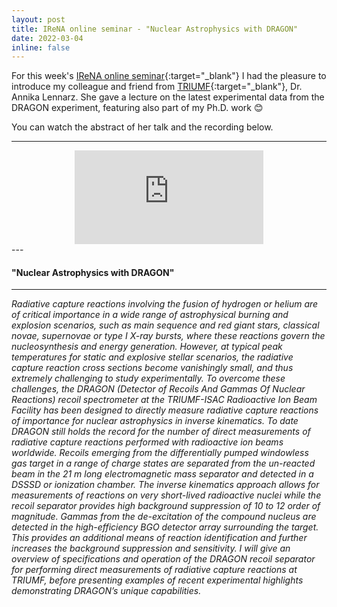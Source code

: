 ```yaml
---
layout: post
title: IReNA online seminar - "Nuclear Astrophysics with DRAGON"
date: 2022-03-04
inline: false
---
```


For this week's [IReNA online seminar](https://www.jinaweb.org/events/online-seminar-series){:target="\_blank"}
I had the pleasure to introduce my colleague and friend from [TRIUMF](https://triumf.ca){:target="\_blank"},
Dr. Annika Lennarz. She gave a lecture on the latest experimental data from the DRAGON experiment, featuring also
part of my Ph.D. work 😊

You can watch the abstract of her talk and the recording below.

---
<center>
<div class='video-container'>
<iframe width="60%" src="https://www.youtube.com/embed/weyJoPi9WAA" frameborder="0" allow="accelerometer; autoplay; clipboard-write; encrypted-media; gyroscope; picture-in-picture" allowfullscreen></iframe>
</div>
</center>
---

####  "Nuclear Astrophysics with DRAGON"
---

*Radiative capture reactions involving the fusion of hydrogen or helium are of critical importance in a wide range of astrophysical burning and explosion scenarios, such as main sequence and red giant stars, classical novae, supernovae or type I X-ray bursts, where these reactions govern the nucleosynthesis and energy generation. However, at typical peak temperatures for static and explosive stellar scenarios, the radiative capture reaction cross sections become vanishingly small, and thus extremely challenging to study experimentally.
To overcome these challenges, the DRAGON (Detector of Recoils And Gammas Of Nuclear Reactions) recoil spectrometer at the TRIUMF-ISAC Radioactive Ion Beam Facility has been designed to directly measure radiative capture reactions of importance for nuclear astrophysics in inverse kinematics. To date DRAGON still holds the record for the number of direct measurements of radiative capture reactions performed with radioactive ion beams worldwide.
Recoils emerging from the differentially pumped windowless gas target in a range of charge states are separated from the un-reacted beam in the 21 m long electromagnetic mass separator and detected in a DSSSD or ionization chamber. The inverse kinematics approach allows for measurements of reactions on very short-lived radioactive nuclei while the recoil separator provides high background suppression of 10 to 12 order of magnitude. Gammas from the de-excitation of the compound nucleus are detected in the high-efficiency BGO detector array surrounding the target. This provides an additional means of reaction identification and further increases the background suppression and sensitivity.
I will give an overview of specifications and operation of the DRAGON recoil separator for performing direct measurements of radiative capture reactions at TRIUMF, before presenting examples of recent experimental highlights demonstrating DRAGON’s unique capabilities.*
